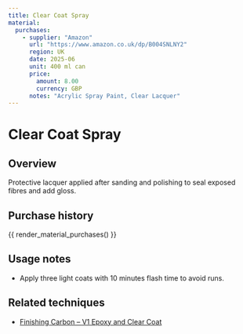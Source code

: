 ```yaml
---
title: Clear Coat Spray
material:
  purchases:
    - supplier: "Amazon"
      url: "https://www.amazon.co.uk/dp/B004SNLNY2"
      region: UK
      date: 2025-06
      unit: 400 ml can
      price:
        amount: 8.00
        currency: GBP
      notes: "Acrylic Spray Paint, Clear Lacquer"
---
```

# Clear Coat Spray

## Overview
Protective lacquer applied after sanding and polishing to seal exposed fibres and add gloss. 

## Purchase history

{{ render_material_purchases() }}

## Usage notes
- Apply three light coats with 10 minutes flash time to avoid runs.

## Related techniques
- [Finishing Carbon – V1 Epoxy and Clear Coat](../techniques/finishing-carbon/v1/epoxy-and-clear-coat.md)
